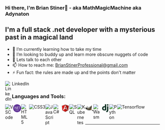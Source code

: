 ### Hi there, I'm Brian Stiner👋 - aka MathMagicMachine aka Adynaton

## I'm a full stack .net developer with a mysterious past in a magical land

- 🌱 I’m currently learning how to take my time
- 👯 I’m looking to buddy up and learn more obscure nuggets of code
- 💬 Lets talk to each other
- 📫 How to reach me: BrianStinerProfessional@gmail.com
- ⚡ Fun fact: the rules are made up and the points don't matter

LinkedIn 
[<img align="left" alt="LinkedIn" width="22px" src="https://upload.wikimedia.org/wikipedia/commons/c/c9/Linkedin.svg" />][linkedin]

### Languages and Tools:

[<img align="left" alt="VSCode" width="26px" src="https://upload.wikimedia.org/wikipedia/commons/9/9a/Visual_Studio_Code_1.35_icon.svg" />][VSCode]
[<img align="left" alt="DotNet" width="26px" src="https://github.com/devicons/devicon/blob/master/icons/dotnetcore/dotnetcore-original.svg" />][.NET Core]
[<img align="left" alt="HTML5" width="26px" src="https://upload.wikimedia.org/wikipedia/commons/6/61/HTML5_logo_and_wordmark.svg" />][HTML5]
[<img align="left" alt="CSS3" height="26px" src="https://upload.wikimedia.org/wikipedia/commons/d/d5/CSS3_logo_and_wordmark.svg" />][CSS3]
[<img align="left" alt="JavaScript" width="26px" src="https://upload.wikimedia.org/wikipedia/commons/9/99/Unofficial_JavaScript_logo_2.svg" />][JavaScript]
[<img align="left" alt="C#" width="26px" src="https://raw.githubusercontent.com/jmnote/z-icons/master/svg/csharp.svg" />][C#]
[<img align="left" alt="Angular" width="26px" src="https://github.com/devicons/devicon/blob/master/icons/angularjs/angularjs-original.svg" />][Angular]
[<img align="left" alt="SQL" width="26px" src="https://upload.wikimedia.org/wikipedia/commons/2/29/Postgresql_elephant.svg" />][SQL]
[<img align="left" alt="Kubernetes" width="26px" src="https://raw.githubusercontent.com/jmnote/z-icons/master/svg/kubernetes.svg" />][Kubernetes]
[<img align="left" alt="Gimp" width="26px" src="https://github.com/devicons/devicon/blob/master/icons/gimp/gimp-original.svg" />][Gimp]
[<img align="left" alt="Wasm" width="26px" src="https://upload.wikimedia.org/wikipedia/commons/1/1f/WebAssembly_Logo.svg" />][WebAssembly]
[<img align="left" alt="Django" width="26px" src="https://github.com/devicons/devicon/blob/master/icons/django/django-plain.svg" />][Django]
[<img align="left" alt="Python" width="26px" src="https://upload.wikimedia.org/wikipedia/commons/0/0a/Python.svg" />][Python]
[<img align="left" alt="Tensorflow" height="26px" src="https://upload.wikimedia.org/wikipedia/commons/2/2d/Tensorflow_logo.svg" />][Tensorflow]
<br />
<br />
<br />

---
[linkedin]: https://www.linkedin.com/in/mathmagicmachine/
[VSCode]: https://code.visualstudio.com/
[.NET Core]: https://dot.net/
[HTML5]: https://www.w3.org/TR/html5/
[CSS3]: https://www.w3.org/Style/CSS/
[JavaScript]: https:/en.wikipedia.org/wiki/JavaScript
[C#]: https://docs.microsoft.com/en-us/dotnet/csharp/
[Angular]: https://angular.io/
[SQL]: https://www.postgresql.org/
[Kubernetes]: https://kubernetes.io/
[Gimp]: https://www.gimp.org/
[WebAssembly]: https://en.wikipedia.org/wiki/WebAssembly
[Django]: https://www.djangoproject.com/
[Python]: https://www.python.org/
[Tensorflow]: https://www.tensorflow.org/

